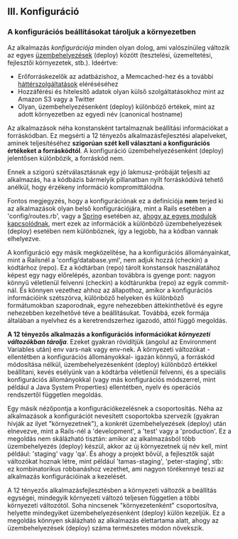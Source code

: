 ## III. Konfiguráció
### A konfigurációs beállításokat tároljuk a környezetben

Az alkalmazás *konfigurációja* minden olyan dolog, ami valószínüleg változik az egyes [üzembehelyezések](./codebase) (deploy) között (tesztelési, üzemeltetési, fejlesztői környezetek, stb.). Ideértve:

* Erőforráskezelők az adatbázishoz, a Memcached-hez és a további [háttérszolgáltatások](./backing-services) eléréséséhez
* Hozzáférési és hitelesítő adatok olyan külső szolgáltatásokhoz mint az Amazon S3 vagy a Twitter
* Olyan, üzembehelyezésenként (deploy) különböző értékek, mint az adott környezetben az egyedi név (canonical hostname)

Az alkalmazások néha konstansként tartalmaznak beállítási információkat a forráskódban. Ez megsérti a 12 tényezős alkalmazásfejlesztési alapelveket, aminek teljesítéséhez **szigorúan szét kell választani a konfigurációs értékeket a forráskódtól**.  A konfiguráció üzembehelyezésenként (deploy) jelentősen különbözik, a forráskód nem.

Ennek a szigorú szétválasztásnak egy jó lakmusz-próbáját teljesíti az alkalmazás, ha a kódbázis bármelyik pillanatban nyílt forráskódúvá tehető anélkül, hogy érzékeny információ kompromittálódna.

Fontos megjegyzés, hogy a konfigurációnak ez a definíciója **nem** terjed ki az alkalmazások olyan belső konfigurációjára, mint a Rails esetében a 'config/routes.rb', vagy a [Spring](http://spring.io/) esetében az, [ahogy az egyes modulok kapcsolódnak](http://docs.spring.io/spring/docs/current/spring-framework-reference/html/beans.html), mert ezek az információk a különböző üzembehelyezések (deploy) esetében nem különböznek, így a legjobb, ha a kódban vannak elhelyezve.

A konfiguráció egy másik megközelítése, ha a konfigurációs állományainkat, mint a Railsnél a 'config/database.yml', nem adjuk hozzá (checkin) a kódtárhoz (repo). Ez a kódtárban (repo) tárolt konstansok használatához képest egy nagy előrelépés, azonban továbbra is gyenge pont: nagyon könnyű véletlenül felvenni (checkin) a kódtárunkba (repo) az egyik commit-nál. És könnyen vezethez ahhoz az állapothoz, amikor a konfigurációs információink szétszórva, különböző helyeken és különböző formátumokban szaporodnak, egyre nehezebben áttekinthetővé és egyre nehezebben kezelhetővé téve a beállításukat. Továbbá, ezek formája általában a nyelvhez és a keretrendszerhez igazodó, attól függő megoldás.

**A 12 tényezős alkalmazás a konfigurációs információkat *környezeti változókban tárolja***. Ezeket gyakran rövidítjük (angolul az Environment Variables után) env vars-nak vagy env-nek. A környezeti változókat -ellentétben a konfigurációs állományokkal- igazán könnyű, a forráskód módosítása nélkül, üzembehelyezésenként (deploy) különböző értékkel beállítani, kevés esélyünk van a kódtárba véletlenül felvenni, és a speciális konfigurációs állományokkal (vagy más konfigurációs módszerrel, mint például a Java System Properties) ellentétben, nyelv és operációs rendszertől független megoldás.

Egy másik nézőpontja a konfigurációkezelésnek a csoportosítás. Néha az alkalmazások a konfigurációt nevesített csoportokba szervezik (gyakran hívják az ilyet "környezetnek"), a konkrét üzembehelyezések (deploy) után elnevezve, mint a Rails-nél a 'development', a 'test' vagy a 'production'.  Ez a megoldás nem skálázható tisztán: amikor az alkalmazásból több üzembehelyezés (deploy) készül, akkor az új környezetnek új név kell, mint például: 'staging' vagy 'qa'. És ahogy a projekt bővül, a fejlesztők saját változókat hoznak létre, mint például 'tamas-staging', 'peter-staging', stb: ez kombinatorikus robbanáshoz vezethet, ami nagyon törékennyé teszi az alkalmazás konfigurációinak a kezelését.

A 12 tényezős alkalmazásfejlesztésben a környezeti változók a beállítás egységei, mindegyik környezeti változó teljesen független a többi környezeti változótól.  Soha nincsenek "környezetenként" csoportosítva, helyette mindegyiket üzembehelyezésenként (deploy) külön kezeljük.  Ez a megoldás könnyen skálázható az alkalmazás élettartama alatt, ahogy az üzembehelyezések (deploy) száma természetes módon növekszik.